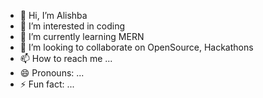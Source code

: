 - 👋 Hi, I’m Alishba
- 👀 I’m interested in coding
- 🌱 I’m currently learning MERN
- 💞️ I’m looking to collaborate on OpenSource, Hackathons
- 📫 How to reach me ...
- 😄 Pronouns: ...
- ⚡ Fun fact: ...

<!---
Alishba903/Alishba903 is a ✨ special ✨ repository because its `README.md` (this file) appears on your GitHub profile.
You can click the Preview link to take a look at your changes.
--->
